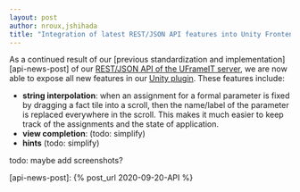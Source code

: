```yaml
---
layout: post
author: nroux,jshihada
title: "Integration of latest REST/JSON API features into Unity Frontend"
---
```


As a continued result of our [previous standardization and implementation][api-news-post] of our [REST/JSON API of the UFrameIT server][api-spec],
we are now able to expose all new features in our [Unity plugin][unity-plugin].
These features include:

- **string interpolation**: when an assignment for a formal parameter is fixed by dragging a fact tile into a scroll, then the name/label of the parameter is replaced everywhere in the scroll. This makes it much easier to keep track of the assignments and the state of application.
- **view completion**: (todo: simplify)
- **hints** (todo: simplify)

todo: maybe add screenshots?

[api-spec]: https://github.com/UniFormal/MMT/tree/devel/src/frameit-mmt#rest-api
[unity-plugin]: https://github.com/UFrameIT/UFrameIT
[api-news-post]: {% post_url 2020-09-20-API %}
